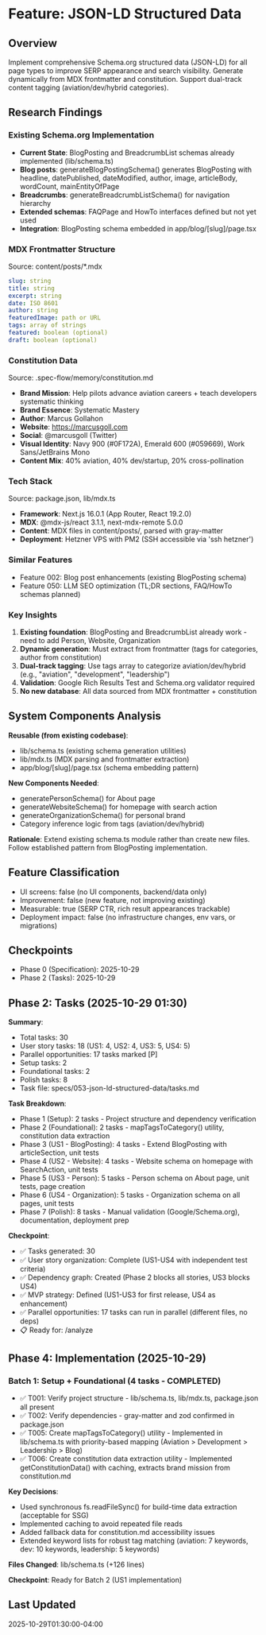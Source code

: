 # Feature: JSON-LD Structured Data

## Overview
Implement comprehensive Schema.org structured data (JSON-LD) for all page types to improve SERP appearance and search visibility. Generate dynamically from MDX frontmatter and constitution. Support dual-track content tagging (aviation/dev/hybrid categories).

## Research Findings

### Existing Schema.org Implementation
- **Current State**: BlogPosting and BreadcrumbList schemas already implemented (lib/schema.ts)
- **Blog posts**: generateBlogPostingSchema() generates BlogPosting with headline, datePublished, dateModified, author, image, articleBody, wordCount, mainEntityOfPage
- **Breadcrumbs**: generateBreadcrumbListSchema() for navigation hierarchy
- **Extended schemas**: FAQPage and HowTo interfaces defined but not yet used
- **Integration**: BlogPosting schema embedded in app/blog/[slug]/page.tsx

### MDX Frontmatter Structure
Source: content/posts/*.mdx
```yaml
slug: string
title: string
excerpt: string
date: ISO 8601
author: string
featuredImage: path or URL
tags: array of strings
featured: boolean (optional)
draft: boolean (optional)
```

### Constitution Data
Source: .spec-flow/memory/constitution.md
- **Brand Mission**: Help pilots advance aviation careers + teach developers systematic thinking
- **Brand Essence**: Systematic Mastery
- **Author**: Marcus Gollahon
- **Website**: https://marcusgoll.com
- **Social**: @marcusgoll (Twitter)
- **Visual Identity**: Navy 900 (#0F172A), Emerald 600 (#059669), Work Sans/JetBrains Mono
- **Content Mix**: 40% aviation, 40% dev/startup, 20% cross-pollination

### Tech Stack
Source: package.json, lib/mdx.ts
- **Framework**: Next.js 16.0.1 (App Router, React 19.2.0)
- **MDX**: @mdx-js/react 3.1.1, next-mdx-remote 5.0.0
- **Content**: MDX files in content/posts/, parsed with gray-matter
- **Deployment**: Hetzner VPS with PM2 (SSH accessible via 'ssh hetzner')

### Similar Features
- Feature 002: Blog post enhancements (existing BlogPosting schema)
- Feature 050: LLM SEO optimization (TL;DR sections, FAQ/HowTo schemas planned)

### Key Insights
1. **Existing foundation**: BlogPosting and BreadcrumbList already work - need to add Person, Website, Organization
2. **Dynamic generation**: Must extract from frontmatter (tags for categories, author from constitution)
3. **Dual-track tagging**: Use tags array to categorize aviation/dev/hybrid (e.g., "aviation", "development", "leadership")
4. **Validation**: Google Rich Results Test and Schema.org validator required
5. **No new database**: All data sourced from MDX frontmatter + constitution

## System Components Analysis
**Reusable (from existing codebase)**:
- lib/schema.ts (existing schema generation utilities)
- lib/mdx.ts (MDX parsing and frontmatter extraction)
- app/blog/[slug]/page.tsx (schema embedding pattern)

**New Components Needed**:
- generatePersonSchema() for About page
- generateWebsiteSchema() for homepage with search action
- generateOrganizationSchema() for personal brand
- Category inference logic from tags (aviation/dev/hybrid)

**Rationale**: Extend existing schema.ts module rather than create new files. Follow established pattern from BlogPosting implementation.

## Feature Classification
- UI screens: false (no UI components, backend/data only)
- Improvement: false (new feature, not improving existing)
- Measurable: true (SERP CTR, rich result appearances trackable)
- Deployment impact: false (no infrastructure changes, env vars, or migrations)

## Checkpoints
- Phase 0 (Specification): 2025-10-29
- Phase 2 (Tasks): 2025-10-29

## Phase 2: Tasks (2025-10-29 01:30)

**Summary**:
- Total tasks: 30
- User story tasks: 18 (US1: 4, US2: 4, US3: 5, US4: 5)
- Parallel opportunities: 17 tasks marked [P]
- Setup tasks: 2
- Foundational tasks: 2
- Polish tasks: 8
- Task file: specs/053-json-ld-structured-data/tasks.md

**Task Breakdown**:
- Phase 1 (Setup): 2 tasks - Project structure and dependency verification
- Phase 2 (Foundational): 2 tasks - mapTagsToCategory() utility, constitution data extraction
- Phase 3 (US1 - BlogPosting): 4 tasks - Extend BlogPosting with articleSection, unit tests
- Phase 4 (US2 - Website): 4 tasks - Website schema on homepage with SearchAction, unit tests
- Phase 5 (US3 - Person): 5 tasks - Person schema on About page, unit tests, page creation
- Phase 6 (US4 - Organization): 5 tasks - Organization schema on all pages, unit tests
- Phase 7 (Polish): 8 tasks - Manual validation (Google/Schema.org), documentation, deployment prep

**Checkpoint**:
- ✅ Tasks generated: 30
- ✅ User story organization: Complete (US1-US4 with independent test criteria)
- ✅ Dependency graph: Created (Phase 2 blocks all stories, US3 blocks US4)
- ✅ MVP strategy: Defined (US1-US3 for first release, US4 as enhancement)
- ✅ Parallel opportunities: 17 tasks can run in parallel (different files, no deps)
- 📋 Ready for: /analyze

## Phase 4: Implementation (2025-10-29)

### Batch 1: Setup + Foundational (4 tasks - COMPLETED)

- ✅ T001: Verify project structure - lib/schema.ts, lib/mdx.ts, package.json all present
- ✅ T002: Verify dependencies - gray-matter and zod confirmed in package.json
- ✅ T005: Create mapTagsToCategory() utility - Implemented in lib/schema.ts with priority-based mapping (Aviation > Development > Leadership > Blog)
- ✅ T006: Create constitution data extraction utility - Implemented getConstitutionData() with caching, extracts brand mission from constitution.md

**Key Decisions**:
- Used synchronous fs.readFileSync() for build-time data extraction (acceptable for SSG)
- Implemented caching to avoid repeated file reads
- Added fallback data for constitution.md accessibility issues
- Extended keyword lists for robust tag matching (aviation: 7 keywords, dev: 10 keywords, leadership: 5 keywords)

**Files Changed**: lib/schema.ts (+126 lines)

**Checkpoint**: Ready for Batch 2 (US1 implementation)

## Last Updated
2025-10-29T01:30:00-04:00
